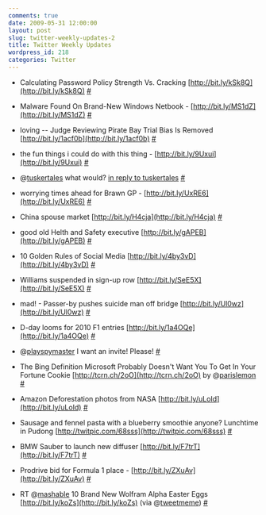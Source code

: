 ```yaml
---
comments: true
date: 2009-05-31 12:00:00
layout: post
slug: twitter-weekly-updates-2
title: Twitter Weekly Updates
wordpress_id: 218
categories: Twitter
---
```



	
  * Calculating Password Policy Strength Vs. Cracking [http://bit.ly/kSk8Q](http://bit.ly/kSk8Q) [#](http://twitter.com/porkiey/statuses/1909998864)

	
  * Malware Found On Brand-New Windows Netbook - [http://bit.ly/MS1dZ](http://bit.ly/MS1dZ) [#](http://twitter.com/porkiey/statuses/1910015002)

	
  * loving -- Judge Reviewing Pirate Bay Trial Bias Is Removed [http://bit.ly/1acf0b](http://bit.ly/1acf0b) [#](http://twitter.com/porkiey/statuses/1910036750)

	
  * the fun things i could do with this thing - [http://bit.ly/9Uxui](http://bit.ly/9Uxui) [#](http://twitter.com/porkiey/statuses/1910057410)

	
  * @[tuskertales](http://twitter.com/tuskertales) what would? [in reply to tuskertales](http://twitter.com/tuskertales/statuses/1912531041) [#](http://twitter.com/porkiey/statuses/1921524228)

	
  * worrying times ahead for Brawn GP - [http://bit.ly/UxRE6](http://bit.ly/UxRE6) [#](http://twitter.com/porkiey/statuses/1925310014)

	
  * China spouse market  [http://bit.ly/H4cja](http://bit.ly/H4cja) [#](http://twitter.com/porkiey/statuses/1933098202)

	
  * good old Helth and Safety executive [http://bit.ly/gAPEB](http://bit.ly/gAPEB) [#](http://twitter.com/porkiey/statuses/1933209266)

	
  * 10 Golden Rules of Social Media [http://bit.ly/4by3vD](http://bit.ly/4by3vD) [#](http://twitter.com/porkiey/statuses/1934411799)

	
  * Williams suspended in sign-up row [http://bit.ly/SeE5X](http://bit.ly/SeE5X) [#](http://twitter.com/porkiey/statuses/1941834628)

	
  * mad! - Passer-by pushes suicide man off bridge [http://bit.ly/Ul0wz](http://bit.ly/Ul0wz) [#](http://twitter.com/porkiey/statuses/1944827454)

	
  * D-day looms for 2010 F1 entries [http://bit.ly/1a4OQe](http://bit.ly/1a4OQe) [#](http://twitter.com/porkiey/statuses/1955165785)

	
  * @[playspymaster](http://twitter.com/playspymaster) I want an invite! Please! [#](http://twitter.com/porkiey/statuses/1957890217)

	
  * The Bing Definition Microsoft Probably Doesn't Want You To Get In Your Fortune Cookie [http://tcrn.ch/2oO](http://tcrn.ch/2oO) by @[parislemon](http://twitter.com/parislemon) [#](http://twitter.com/porkiey/statuses/1957910623)

	
  * Amazon Deforestation photos from NASA [http://bit.ly/uLoId](http://bit.ly/uLoId) [#](http://twitter.com/porkiey/statuses/1969169451)

	
  * Sausage and fennel pasta with a blueberry smoothie anyone? Lunchtime in Pudong [http://twitpic.com/68sss](http://twitpic.com/68sss) [#](http://twitter.com/porkiey/statuses/1969605747)

	
  * BMW Sauber to launch new diffuser [http://bit.ly/F7trT](http://bit.ly/F7trT) [#](http://twitter.com/porkiey/statuses/1970246815)

	
  * Prodrive bid for Formula 1 place - [http://bit.ly/ZXuAv](http://bit.ly/ZXuAv) [#](http://twitter.com/porkiey/statuses/1970319638)

	
  * RT @[mashable](http://twitter.com/mashable) 10 Brand New Wolfram Alpha Easter Eggs [http://bit.ly/koZs](http://bit.ly/koZs) (via @[tweetmeme](http://twitter.com/tweetmeme)) [#](http://twitter.com/porkiey/statuses/1977223368)



